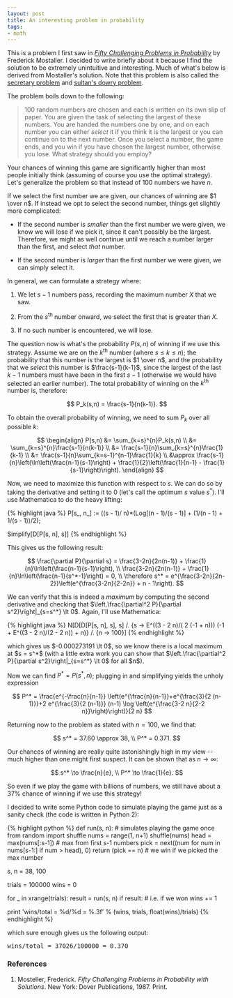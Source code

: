 ```yaml
---
layout: post
title: An interesting problem in probability
tags:
- math
---
```


This is a problem I first saw in [*Fifty Challenging Problems in Probability*](http://www.amazon.com/Challenging-Problems-Probability-Solutions-Mathematics/dp/0486653552) by Frederick Mostaller. I decided to write briefly about it because I find the solution to be extremely unintuitive and interesting. Much of what's below is derived from Mostaller's solution. Note that this problem is also called the [secretary problem](http://en.wikipedia.org/wiki/Secretary_problem) and [sultan's dowry problem](http://mathworld.wolfram.com/SultansDowryProblem.html).

The problem boils down to the following:

> $100$ random numbers are chosen and each is written on its own slip of paper. You are given the task of selecting the largest of these numbers. You are handed the numbers one by one, and on each number you can either *select* it if you think it is the largest or you can continue on to the next number. Once you select a number, the game ends, and you win if you have chosen the largest number, otherwise you lose. What strategy should you employ?

Your chances of winning this game are significantly higher than most people initially think (assuming of course you use the optimal strategy). Let's generalize the problem so that instead of $100$ numbers we have $n$. 

If we select the first number we are given, our chances of winning are $1 \over n$. If instead we opt to select the second number, things get slightly more complicated:

- If the second number is *smaller* than the first number we were given, we know we will lose if we pick it, since it can't possibly be the largest. Therefore, we might as well continue until we reach a number larger than the first, and select *that* number.

- If the second number is *larger* than the first number we were given, we can simply select it.

In general, we can formulate a strategy where:

1. We let $s - 1$ numbers pass, recording the maximum number $X$ that we saw.

2. From the $s^{\text{th}}$ number onward, we select the first that is greater than $X$.

3. If no such number is encountered, we will lose.

The question now is what's the probability $P(s,n)$ of winning if we use this strategy. Assume we are on the $k^{\text{th}}$ number (where $s \le k \le n$); the probability that this number is the largest is $1 \over n$, and the probability that we *select* this number is $\frac{s-1}{k-1}$, since the largest of the last $k-1$ numbers must have been in the first $s-1$ (otherwise we would have selected an earlier number). The total probability of winning on the $k^{\text{th}}$ number is, therefore:

$$
P_k(s,n) = \frac{s-1}{n(k-1)}.
$$

To obtain the overall probability of winning, we need to sum $P_k$ over all possible $k$:

$$
\begin{align}
P(s,n) &= \sum_{k=s}^{n}P_k(s,n) \\
&= \sum_{k=s}^{n}\frac{s-1}{n(k-1)} \\
&= \frac{s-1}{n}\sum_{k=s}^{n}\frac{1}{k-1} \\
&= \frac{s-1}{n}\sum_{k=s-1}^{n-1}\frac{1}{k} \\
&\approx \frac{s-1}{n}\left(\ln\left(\frac{n-1}{s-1}\right) + \frac{1}{2}\left(\frac{1}{n-1} - \frac{1}{s-1}\right)\right).
\end{align}
$$

Now, we need to maximize this function with respect to $s$. We can do so by taking the derivative and setting it to $0$ (let's call the optimum $s$ value $s^*$). I'll use Mathematica to do the heavy lifting:

{% highlight java %}
P[s_, n_] := ((s - 1)/
     n)*(Log[(n - 1)/(s - 1)] + (1/(n - 1) + 1/(s - 1))/2);
     
Simplify[D[P[s, n], s]]
{% endhighlight %}

This gives us the following result:

$$
\frac{\partial P}{\partial s} = \frac{3-2n}{2n(n-1)} + \frac{1}{n}\ln\left(\frac{n-1}{s-1}\right), \\
\frac{3-2n}{2n(n-1)} + \frac{1}{n}\ln\left(\frac{n-1}{s^*-1}\right) = 0, \\
\therefore s^* = e^{\frac{3-2n}{2n-2}}\left(e^{\frac{3-2n}{2-2n}} + n - 1\right).
$$

<p>
We can verify that this is indeed a <i>maximum</i> by computing the second derivative and checking that $\left.\frac{\partial^2 P}{\partial s^2}\right|_{s=s^*} \lt 0$. Again, I'll use Mathematica:
</p>

{% highlight java %}
N[D[D[P[s, n], s], 
    s] /. {s -> 
     E^((3 - 2 n)/(
      2 (-1 + n))) (-1 + E^((3 - 2 n)/(2 - 2 n)) + n)} /. {n -> 100}]
{% endhighlight %}

<p>
which gives us $-0.000273191 \lt 0$, so we know there is a local maximum at $s = s^*$ (with a little extra work you can show that $\left.\frac{\partial^2 P}{\partial s^2}\right|_{s=s^*} \lt 0$ for all $n$).
</p>

Now we can find $P^* = P(s^*, n)$; plugging in and simplifying yields the unholy expression

$$
P^* = \frac{e^{-\frac{n}{n-1}} \left(e^{\frac{n}{n-1}}+e^{\frac{3}{2 (n-1)}}+2 e^{\frac{3}{2 (n-1)}} (n-1) \log \left(e^{\frac{3-2 n}{2-2 n}}\right)\right)}{2 n}
$$

Returning now to the problem as stated with $n=100$, we find that:

$$
s^* = 37.60 \approx 38, \\
P^* = 0.371.
$$

Our chances of winning are really quite astonishingly high in my view -- much higher than one might first suspect. It can be shown that as $n \to \infty$:

$$
s^* \to \frac{n}{e}, \\
P^* \to \frac{1}{e}.
$$

So even if we play the game with billions of numbers, we still have about a $37\%$ chance of winning if we use this strategy! 

I decided to write some Python code to simulate playing the game just as a sanity check (the code is written in Python 2):

{% highlight python %}
def run(s, n):  # simulates playing the game once
    from random import shuffle
    nums = range(1, n+1)
    shuffle(nums)
    head = max(nums[:s-1])  # max from first s-1 numbers
    pick = next((num for num in nums[s-1:] if num > head), 0)
    return (pick == n)  # we win if we picked the max number

s, n = 38, 100

trials = 100000
wins = 0

for _ in xrange(trials):
    result = run(s, n)
    if result:  # i.e. if we won
        wins += 1

print 'wins/total = %d/%d = %.3f' % (wins, trials, float(wins)/trials)
{% endhighlight %}

which sure enough gives us the following output:

<pre>
wins/total = 37026/100000 = 0.370
</pre>

### References

1. Mosteller, Frederick. *Fifty Challenging Problems in Probability with Solutions*. New York: Dover Publications, 1987. Print.
